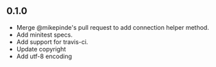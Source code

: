 ## 0.1.0
* Merge @mikepinde's pull request to add connection helper method.
* Add minitest specs.
* Add support for travis-ci.
* Update copyright
* Add utf-8 encoding
